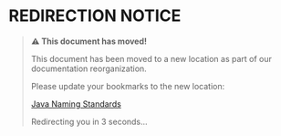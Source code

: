 # REDIRECTION NOTICE

> **⚠️ This document has moved!**
> 
> This document has been moved to a new location as part of our documentation reorganization.
> 
> Please update your bookmarks to the new location: 
> 
> [Java Naming Standards](../reference/standards/java-naming-standards.md)
>
> Redirecting you in 3 seconds...
>
